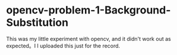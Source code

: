# opencv-problem-1-Background-Substitution
This was my little experiment with opencv, and it didn't work out as expected。I I uploaded this just for the record.
